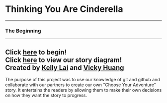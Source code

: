 # Thinking You Are Cinderella
---
### The Beginning
---
Click [here](kicked-out.md) to begin!  
Click [here](https://docs.google.com/drawings/d/1QvLEKpVDfAGo73Y48TotFvrxWsBv1N064SElGMeYmb4/edit) to view our story diagram!  
Created by [Kelly Lai](https://github.com/zhiyinl5633) and [Vicky Huang](https://github.com/Vickyh9449)
---
The purpose of this project was to use our knowledge of git and github and collaborate with our partners to create our own "Choose Your Adventure" story. It entertains the readers by allowing them to make their own decisions on how they want the story to progress.